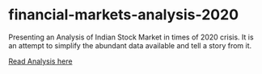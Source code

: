# financial-markets-analysis-2020

Presenting an Analysis of Indian Stock Market in times of 2020 crisis.
It is an attempt to simplify the abundant data available and tell a story from it.

[Read Analysis here](http://tiny.cc/cov-analysis)
